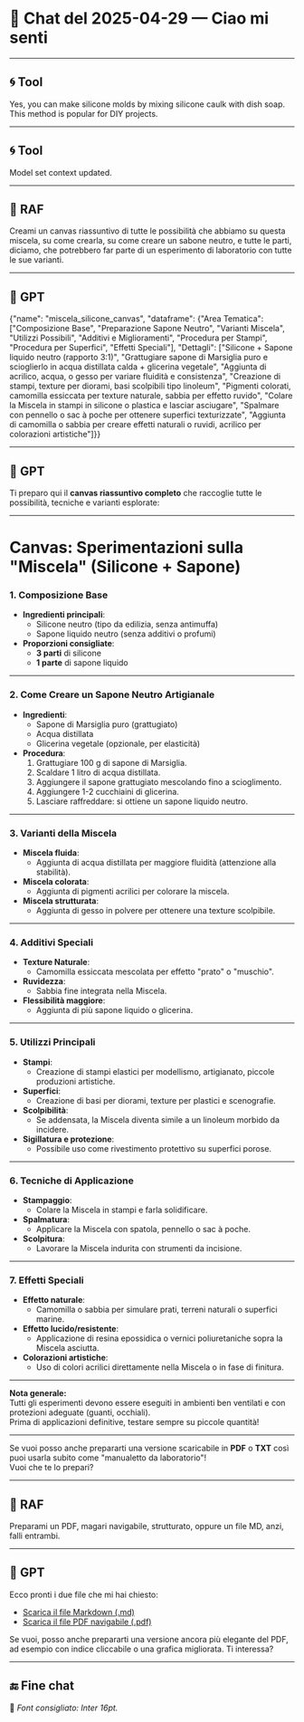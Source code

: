 # 📅 Chat del 2025-04-29 — Ciao mi senti

---

## 🌀 **Tool**

Yes, you can make silicone molds by mixing silicone caulk with dish soap. This method is popular for DIY projects.

---

## 🌀 **Tool**

Model set context updated.

---

## 👤 **RAF**

Creami un canvas riassuntivo di tutte le possibilità che abbiamo su questa miscela, su come crearla, su come creare un sabone neutro, e tutte le parti, diciamo, che potrebbero far parte di un esperimento di laboratorio con tutte le sue varianti.

---

## 🤖 **GPT**

{"name": "miscela_silicone_canvas", "dataframe": {"Area Tematica": ["Composizione Base", "Preparazione Sapone Neutro", "Varianti Miscela", "Utilizzi Possibili", "Additivi e Miglioramenti", "Procedura per Stampi", "Procedura per Superfici", "Effetti Speciali"], "Dettagli": ["Silicone + Sapone liquido neutro (rapporto 3:1)", "Grattugiare sapone di Marsiglia puro e scioglierlo in acqua distillata calda + glicerina vegetale", "Aggiunta di acrilico, acqua, o gesso per variare fluidità e consistenza", "Creazione di stampi, texture per diorami, basi scolpibili tipo linoleum", "Pigmenti colorati, camomilla essiccata per texture naturale, sabbia per effetto ruvido", "Colare la Miscela in stampi in silicone o plastica e lasciar asciugare", "Spalmare con pennello o sac à poche per ottenere superfici texturizzate", "Aggiunta di camomilla o sabbia per creare effetti naturali o ruvidi, acrilico per colorazioni artistiche"]}}

---

## 🤖 **GPT**

Ti preparo qui il **canvas riassuntivo completo** che raccoglie tutte le possibilità, tecniche e varianti esplorate:

---

# Canvas: **Sperimentazioni sulla "Miscela" (Silicone + Sapone)**

### 1. **Composizione Base**
- **Ingredienti principali**:  
  - Silicone neutro (tipo da edilizia, senza antimuffa)  
  - Sapone liquido neutro (senza additivi o profumi)
- **Proporzioni consigliate**:  
  - **3 parti** di silicone  
  - **1 parte** di sapone liquido

---

### 2. **Come Creare un Sapone Neutro Artigianale**
- **Ingredienti**:
  - Sapone di Marsiglia puro (grattugiato)
  - Acqua distillata
  - Glicerina vegetale (opzionale, per elasticità)
- **Procedura**:
  1. Grattugiare 100 g di sapone di Marsiglia.
  2. Scaldare 1 litro di acqua distillata.
  3. Aggiungere il sapone grattugiato mescolando fino a scioglimento.
  4. Aggiungere 1-2 cucchiaini di glicerina.
  5. Lasciare raffreddare: si ottiene un sapone liquido neutro.

---

### 3. **Varianti della Miscela**
- **Miscela fluida**:
  - Aggiunta di acqua distillata per maggiore fluidità (attenzione alla stabilità).
- **Miscela colorata**:
  - Aggiunta di pigmenti acrilici per colorare la miscela.
- **Miscela strutturata**:
  - Aggiunta di gesso in polvere per ottenere una texture scolpibile.

---

### 4. **Additivi Speciali**
- **Texture Naturale**:
  - Camomilla essiccata mescolata per effetto "prato" o "muschio".
- **Ruvidezza**:
  - Sabbia fine integrata nella Miscela.
- **Flessibilità maggiore**:
  - Aggiunta di più sapone liquido o glicerina.

---

### 5. **Utilizzi Principali**
- **Stampi**:
  - Creazione di stampi elastici per modellismo, artigianato, piccole produzioni artistiche.
- **Superfici**:
  - Creazione di basi per diorami, texture per plastici e scenografie.
- **Scolpibilità**:
  - Se addensata, la Miscela diventa simile a un linoleum morbido da incidere.
- **Sigillatura e protezione**:
  - Possibile uso come rivestimento protettivo su superfici porose.

---

### 6. **Tecniche di Applicazione**
- **Stampaggio**:
  - Colare la Miscela in stampi e farla solidificare.
- **Spalmatura**:
  - Applicare la Miscela con spatola, pennello o sac à poche.
- **Scolpitura**:
  - Lavorare la Miscela indurita con strumenti da incisione.

---

### 7. **Effetti Speciali**
- **Effetto naturale**:
  - Camomilla o sabbia per simulare prati, terreni naturali o superfici marine.
- **Effetto lucido/resistente**:
  - Applicazione di resina epossidica o vernici poliuretaniche sopra la Miscela asciutta.
- **Colorazioni artistiche**:
  - Uso di colori acrilici direttamente nella Miscela o in fase di finitura.

---

**Nota generale:**  
Tutti gli esperimenti devono essere eseguiti in ambienti ben ventilati e con protezioni adeguate (guanti, occhiali).  
Prima di applicazioni definitive, testare sempre su piccole quantità!

---

Se vuoi posso anche prepararti una versione scaricabile in **PDF** o **TXT** così puoi usarla subito come "manualetto da laboratorio"!  
Vuoi che te lo prepari?

---

## 👤 **RAF**

Preparami un PDF, magari navigabile, strutturato, oppure un file MD, anzi, falli entrambi.

---

## 🤖 **GPT**

Ecco pronti i due file che mi hai chiesto:

- [Scarica il file Markdown (.md)](sandbox:/mnt/data/Canvas_Miscela_Silicone.md)
- [Scarica il file PDF navigabile (.pdf)](sandbox:/mnt/data/Canvas_Miscela_Silicone.pdf)

Se vuoi, posso anche prepararti una versione ancora più elegante del PDF, ad esempio con indice cliccabile o una grafica migliorata. Ti interessa?

---

## 🔚 Fine chat

📌 *Font consigliato: Inter 16pt.*
